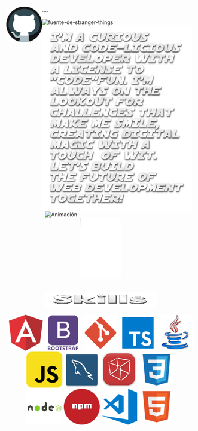 <div>
  <img src="https://github.com/ElyJF/ElyJF/blob/main/github_logo_icon_188438.png" alt="Imagen" align="left"/><p color="black"> ....      </p>
  <img src="https://fontmeme.com/permalink/230630/5b46a9b040e9dd06947c6f23ffbbc6bb.png" alt="fuente-de-stranger-things" align="center" border="0"/>
  </div>
    
  


<div>
  <img src="https://github.com/ElyJF/ElyJF/blob/main/I-m-a-curious-and-code-liciou-30-6-2023%20(2).png" alt="Imagen" align="left" width="400" />
  <img src="https://github.com/ElyJF/ElyJF/blob/main/Dise%C3%B1o%20sin%20t%C3%ADtulo%20(2)%20(2).gif" alt="Animación" align="right" width="400" />
</div>
<br>
<br>
<br>
<br>
<br>
<br>
<br>
<br>
<br>
<br>
<br>
<br>
<br>
<br>
<br>
<br>
<br>
<br>
<br>
<br>
<br>
<br>
<br>
<br>
<div align="center"><img src="https://github.com/ElyJF/ElyJF/blob/main/YIgV.gif"/>
</div>
<br>
<br>
<div align="center">
<img src="https://github.com/ElyJF/ElyJF/blob/main/Skills-28-6-2023.gif" width="300px" height="40px" autoplay loop/>
</div>
<br>
<div align="center">
<code><img src="https://github.com/ElyJF/ElyJF/blob/main/angular_logo_icon_169595.png"/></code>
<code><img src="https://github.com/ElyJF/ElyJF/blob/main/bootstrap_plain_wordmark_logo_icon_146620.png"/></code>
<code><img src="https://github.com/ElyJF/ElyJF/blob/main/file_type_git_icon_130581.png"/></code>
<code><img src="https://github.com/ElyJF/ElyJF/blob/main/file_type_typescript_official_icon_130107.png"/></code>
<code><img src="https://github.com/ElyJF/ElyJF/blob/main/java_15498.png"/></code>
<code><img src="https://github.com/ElyJF/ElyJF/blob/main/javascript_icon_130900.png"/></code>
<code><img src="https://github.com/ElyJF/ElyJF/blob/main/mysqlworkbench_93532.png"/></code>
<code><img src="https://github.com/ElyJF/ElyJF/blob/main/netbeans_22517.png"/></code>
<code><img src="https://github.com/ElyJF/ElyJF/blob/main/file_type_css_icon_130661.png"/></code>
 </div>
 <div align="center">
<code><img src="https://github.com/ElyJF/ElyJF/blob/main/nodejs_original_wordmark_logo_icon_146412.png"/></code>
<code><img src="https://github.com/ElyJF/ElyJF/blob/main/npm_icon_146141.png"/></code>
<code><img src="https://github.com/ElyJF/ElyJF/blob/main/visualstudio_code_logo_icon_170247.png"/></code>
<code><img src="https://github.com/ElyJF/ElyJF/blob/main/file_type_html_icon_130541.png"/></code>
 </div>


